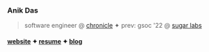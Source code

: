 ### Anik Das

> software engineer @ [chronicle](https://chroniclehq.com) ✦ prev: gsoc '22 @ [sugar labs](https://github.com/sugarlabs)

#### [website](https://anikd.com) ✦ [resume](https://anikd.com/resume) ✦ [blog](https://anikd.com/blog)
